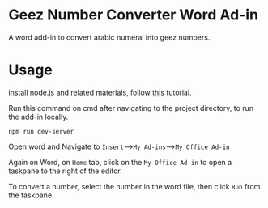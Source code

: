 # Geez Number Converter Word Ad-in

A word add-in to convert arabic numeral into geez numbers. 

# Usage 
install node.js and related materials, follow [this](https://phoenixnap.com/kb/install-node-js-npm-on-windows) tutorial. 

Run this command on cmd after navigating to the project directory, to run the add-in locally.
```
npm run dev-server
```
Open word and Navigate to ```Insert```-->```My Ad-ins```-->```My Office Ad-in``` 

Again on Word, on ```Home``` tab, click on the ```My Office Ad-in``` to open a taskpane to the right of the editor.

To convert a number, select the number in the word file, then click ```Run``` from the taskpane.
